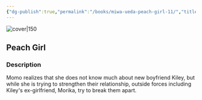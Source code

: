 ```yaml
---
{"dg-publish":true,"permalink":"/books/miwa-ueda-peach-girl-11/","title":"\"Peach Girl\"","tags":["manga","romance"]}
---
```




![cover|150](http://books.google.com/books/content?id=DB5sDwAAQBAJ&printsec=frontcover&img=1&zoom=1&edge=curl&source=gbs_api)

## Peach Girl

### Description

Momo realizes that she does not know much about new boyfriend Kiley, but while she is trying to strengthen their relationship, outside forces including Kiley's ex-girlfriend, Morika, try to break them apart.
```